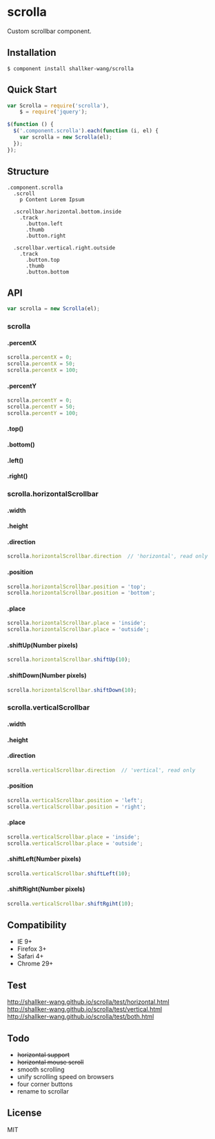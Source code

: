 scrolla
==========

Custom scrollbar component.

## Installation
```
$ component install shallker-wang/scrolla
```

## Quick Start
```javascript
var Scrolla = require('scrolla'),
    $ = require('jquery');

$(function () {
  $('.component.scrolla').each(function (i, el) {
    var scrolla = new Scrolla(el);
  });
});
```

## Structure
```jade
.component.scrolla
  .scroll
    p Content Lorem Ipsum

  .scrollbar.horizontal.bottom.inside
    .track
      .button.left
      .thumb
      .button.right

  .scrollbar.vertical.right.outside
    .track
      .button.top
      .thumb
      .button.bottom
```


## API
```javascript
var scrolla = new Scrolla(el);
```

### scrolla
#### .percentX
```javascript
scrolla.percentX = 0;
scrolla.percentX = 50;
scrolla.percentX = 100;
```

#### .percentY
```javascript
scrolla.percentY = 0;
scrolla.percentY = 50;
scrolla.percentY = 100;
```

#### .top()
#### .bottom()
#### .left()
#### .right()


### scrolla.horizontalScrollbar
#### .width
#### .height

#### .direction
```javascript
scrolla.horizontalScrollbar.direction  // 'horizontal', read only
```

#### .position
```javascript
scrolla.horizontalScrollbar.position = 'top';
scrolla.horizontalScrollbar.position = 'bottom';
```

#### .place
```javascript
scrolla.horizontalScrollbar.place = 'inside';
scrolla.horizontalScrollbar.place = 'outside';
```

#### .shiftUp(Number pixels)
```javascript
scrolla.horizontalScrollbar.shiftUp(10);
```

#### .shiftDown(Number pixels)
```javascript
scrolla.horizontalScrollbar.shiftDown(10);
```


### scrolla.verticalScrollbar
#### .width
#### .height

#### .direction
```javascript
scrolla.verticalScrollbar.direction  // 'vertical', read only
```

#### .position
```javascript
scrolla.verticalScrollbar.position = 'left';
scrolla.verticalScrollbar.position = 'right';
```

#### .place
```javascript
scrolla.verticalScrollbar.place = 'inside';
scrolla.verticalScrollbar.place = 'outside';
```

#### .shiftLeft(Number pixels)
```javascript
scrolla.verticalScrollbar.shiftLeft(10);
```

#### .shiftRight(Number pixels)
```javascript
scrolla.verticalScrollbar.shiftRgiht(10);
```

## Compatibility
- IE 9+
- Firefox 3+
- Safari 4+
- Chrome 29+


## Test
http://shallker-wang.github.io/scrolla/test/horizontal.html   
http://shallker-wang.github.io/scrolla/test/vertical.html   
http://shallker-wang.github.io/scrolla/test/both.html   


## Todo
- ~~horizontal support~~
- ~~horizontal mouse scroll~~
- smooth scrolling
- unify scrolling speed on browsers
- four corner buttons
- rename to scrollar

## License

  MIT
